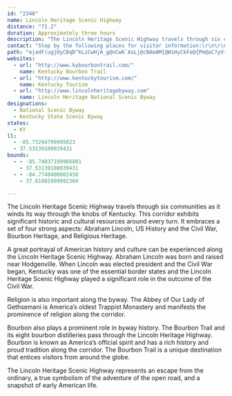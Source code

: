 ```yaml
---
id: "2348"
name: Lincoln Heritage Scenic Highway
distance: "71.2"
duration: Approximately three hours
description: "The Lincoln Heritage Scenic Highway travels through six communities as it winds its way through the knobs\r\nof Kentucky. This corridor is a national destination unto itself and exhibits significant historic and cultural resources around every turn. From the town of Hodgenville, through New Haven and Bardstown, on through Springfield and Perryville to Danville, the 71.2 miles of the Lincoln Heritage Scenic Highway proudly display the history and culture that the region was built upon."
contact: "Stop by the following places for visitor information:\r\n\r\n**[Hodgenville-LaRue County Chamber of Commerce](http://www.laruecountychamber.org/)**  \r\n270-358-3411 \r\n\r\n**[Bardstown-Nelson County Tourist & Convention Commission](http://www.visitbardstown.com/tourism/)**  \r\n800-638-4877  \r\n\r\n**[Springfield Tourism](http://www.springfieldky.org/play.html)**  \r\n859-336-5440\r\n\r\n**[Danville-Boyle County Convention and Visitors Bureau](http://betterindanville.com/Visiting-Here.aspx)**  800-755-0076"
path: "ejadF|ugjOyCBqD^kLzCwHjA_g@nCwK`AsLj@cBAmAM{@WiHyCkFe@{Pm@aC?yV~AO?u@Lc@H]Jo@RsAn@aLpHSJc@Tg@Ti@PkLlD_PpGkKnDiAVmBH{PBs@YISQKQsAAmRD{C^aEbByHb@aDDyAEwAc@mDuAaHs@oBgM}VaBsD_Lw^oCuKe@}Cy@iIgBiUUoFs@wVKyA_@eCy@yBiO}X_BsDmT{m@i@mB_@qBOwDHkDxC}\\tIkgABsAK{B[uBy@wC{JyXe@}@yAmB}AwAyQiJcE_BmCe@kUyBgBa@cBs@yAeA}BsCi@eAu@sBYsA[eCQ}DKuSS_JUgDoBcQu@eD{BiGwKuW{DaIg@y@m@m@uAk@yN_DgKmCcAa@oAeA}EmF_I}J_IyIaBaCmA_CwCaJ}@mBiAqA}AgAy@YiAeAqIiJkAiB}@uB}CaJu@yC}A_F}C}HsEcPq@}A}DcGeImN_McNyBmCgGeL_AyAcEmEmCgB_c@}RcDq@cBMm\\KgBScAWcCaA}AeAoAmAoByCiBiEuEgMoBeE{@sAsAsAcBmAeCkAsCq@}AMgTJ_CEwGqAsP{DuAm@]Qw@e@w@i@YU[Yq@q@U[o@y@U]Q[Ua@s@aBc@oAyBsHi@_BaAkDwAaFM[cAaCiBkD}A{BoC{CeNmMgDsDuDcF{QmU{BmBiC{AmNgFmGcDgEiCsAgAe@a@aByA_GuF}@}@wAsA}@u@aAs@cAo@cAm@gAm@}FmBiCaByAaBmAyB_AkCyDaNgAaCqAmBgByA_DwAoXuIoCkB_BaBcB_DiA{DYaBsE}`@aAmEmAeDeAgBoBmC{_@w^iBuB}ByDy@aBuAwEcCsJi@{AcAsBcAyA_AaAsC}A}HmBgBs@yg@eYeBqAgBgBiCwDqAyAiAu@uBy@sAQyA?sDp@_CrAuCrCqAz@{Aj@o@HeBLiCWoAg@sAkAeGsHaAyA}@aBgDaIoWoq@iFgMyFuLeAsBeCuDgCkC}BgBgEcC_Bm@wCs@a|@uLwG{A_FyAaI}CmGcDu_@oVaEeB_FyA}B_@oEa@gs@}AgGy@}Bi@iDqA}DkByEgD}C_DiLiNyFgEsHsDoEeBmJmEuNgGyBgAyB{AgD}C_C_DeFuHgByBkSqPuAy@uAe@mCa@mDWaBYuDeBme@m[gBoBc@cDrC}UTa@LCJGJIDKBM@MAG?ECMEICCCU?[bC{Sf@_HDaDUgONmGr@cFnBsKxAsDhBkCtMiPzKaKvJoIlA_BxAuC^eAd@yBb@eEbA}r@N{ETyDl@{E~@kFjFoVdBcHrAgD|@qAnCgC~EaCfVkJrBuA~@mAr@}At@mC\\yClBoi@~@kL~B}OrAsGnCgKjD}J~CsH|CaGbGgJt[mc@xAmCd@eBt@{FjB}UNqDDgCIaE_Cgi@IyF?{Ir@}`@^ePl@_FjAuEn@eBvAkC~AsBrBmBdDmBrOkF~BaA~NiIbCkBtJmIhBaCjAgDf@sCJeE[ge@D{HNyFv@mIz@aF`Lqb@j@oDLkBEaDqBmPWgE?aCTqCbEeZ^mIHcVNyBR{AhA{Dt@}AnAaBdM{N|DsFbXmZdJqHlVeT`E}CtBsArDiBbL_EpBgA|CyBby@mz@pCoCxCeCvFuDlDmBhCiAlb@_NtDwAvCmBtCwC`BcCnBqE~e@scBlAsDhAgCnA}BxAoB|DgEd]{VzJiIpDgDbHeI~c@gk@rBeE~@oC^eBXoBX}DXoNTaEr@yEt@mCbAaCnEoJvMaVtAyCxEkPvBwGlE{P`IyXhCsJN_A@[QyAgGu[yAuGc@eAo@{@wEsEiA_Bo@oBsBwJfJuDhAQlBMdLAxGY`F}@rBm@vFkC`\\e[nE{GtAkCtBoFx@eDrD}RrAmEx@qBhD{FtIoK`BeCjBgDbHiPjJwWnAgE\\_CZuEA_Fi@mGyBiLg@qDO_D?{DDaBl@_GjIos@d@aFPeEdJkaELmMAkb@`@gLhA{LdOsyAxA{Lt@kD|AsF`JcVnBmGrBqI\\_DhI_pCb@mJ`Fqn@d@wH|@e\\@yDBoQIaH_Am\\cAgMS_Fu@wJwJcaB_@u[J}PRiOrDyqBTcRKcIYeGyEyh@wBkTiBwTCkCHgDb@gDbCuNZ_EVuK@aJUge@MyB[eCkJak@{@gI_@uGW{LeAixAGuRJuNnDk~C\\uRlAgi@j@aOzCmn@pJcbClAq]rBy|@Zwx@?{OkBmsBZuMn@}Q|@aN^qNn@eLh@iCf@qAz@eAzAqAVMFEJONWNa@Tq@Lq@Lk@B[?Y?m@AUA[Au@C[UuDcA{Ji@aJNyFBoB?MByE?s@LsD@WFyBBeA`@uO"
websites:
  - url: "http://www.kybourbontrail.com/"
    name: Kentucky Bourbon Trail
  - url: "http://www.kentuckytourism.com/"
    name: Kentucky Tourism
  - url: "http://www.lincolnheritagebyway.com"
    name: Lincoln Heritage National Scenic Byway
designations:
  - National Scenic Byway
  - Kentucky State Scenic Byway
states:
  - KY
ll:
  - -85.73294799995023
  - 37.53139100039431
bounds:
  - - -85.74037199966801
    - 37.53139100039431
  - - -84.7740400002458
    - 37.81001999992304

---
```


The Lincoln Heritage Scenic Highway travels through six communities as it winds its way through the knobs of Kentucky. This corridor exhibits significant historic and cultural resources around every turn. It embraces a set of four strong aspects: Abraham Lincoln, US History and the Civil War, Bourbon Heritage, and Religious Heritage.

A great portrayal of American history and culture can be experienced along the Lincoln Heritage Scenic Highway. Abraham Lincoln was born and raised near Hodgenville. When Lincoln was elected president and the Civil War began, Kentucky was one of the essential border states and the Lincoln Heritage Scenic Highway played a significant role in the outcome of the Civil War.

Religion is also important along the byway. The Abbey of Our Lady of Gethsemani is America’s oldest Trappist Monastery and manifests the prominence of religion along the corridor.

Bourbon also plays a prominent role in byway history. The Bourbon Trail and its eight bourbon distilleries pass through the Lincoln Heritage Highway. Bourbon is known as America’s official spirit and has a rich history and proud tradition along the corridor. The Bourbon Trail is a unique destination that entices visitors from around the globe.

The Lincoln Heritage Scenic Highway represents an escape from the ordinary, a true symbolism of the adventure of the open road, and a snapshot of early American life.
